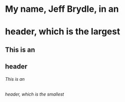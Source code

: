 # My name, Jeff Brydle, in an <h1> header, which is the largest
## This is an <h2> header
###### This is an <h6> header, which is the smallest
